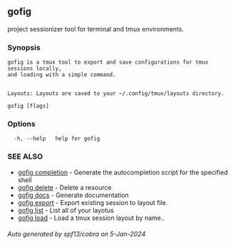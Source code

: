 ## gofig

project sessionizer tool for terminal and tmux environments.

### Synopsis


	gofig is a tmux tool to export and save configurations for tmux sessions locally,
	and loading with a simple command.


	Layouts: Layouts are saved to your ~/.config/tmux/layouts directory.
	

```
gofig [flags]
```

### Options

```
  -h, --help   help for gofig
```

### SEE ALSO

* [gofig completion](gofig_completion.md)	 - Generate the autocompletion script for the specified shell
* [gofig delete](gofig_delete.md)	 - Delete a resource
* [gofig docs](gofig_docs.md)	 - Generate documentation
* [gofig export](gofig_export.md)	 - Export existing session to layout file.
* [gofig list](gofig_list.md)	 - List all of your layotus
* [gofig load](gofig_load.md)	 - Load a tmux session layout by name..

###### Auto generated by spf13/cobra on 5-Jan-2024
